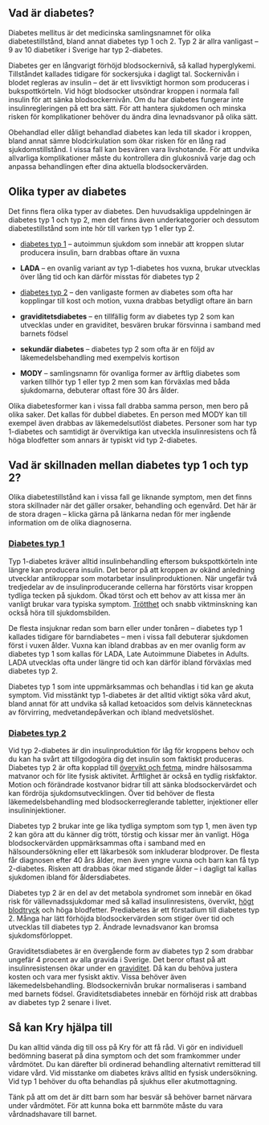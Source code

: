 Vad är diabetes?
----------------

Diabetes mellitus är det medicinska samlingsnamnet för olika diabetestillstånd, bland annat diabetes typ 1 och 2. Typ 2 är allra vanligast – 9 av 10 diabetiker i Sverige har typ 2-diabetes.

Diabetes ger en långvarigt förhöjd blodsockernivå, så kallad hyperglykemi. Tillståndet kallades tidigare för sockersjuka i dagligt tal. Sockernivån i blodet regleras av insulin – det är ett livsviktigt hormon som produceras i bukspottkörteln. Vid högt blodsocker utsöndrar kroppen i normala fall insulin för att sänka blodsockernivån. Om du har diabetes fungerar inte insulinregleringen på ett bra sätt. För att hantera sjukdomen och minska risken för komplikationer behöver du ändra dina levnadsvanor på olika sätt.

Obehandlad eller dåligt behandlad diabetes kan leda till skador i kroppen, bland annat sämre blodcirkulation som ökar risken för en lång rad sjukdomstillstånd. I vissa fall kan besvären vara livshotande. För att undvika allvarliga komplikationer måste du kontrollera din glukosnivå varje dag och anpassa behandlingen efter dina aktuella blodsockervärden.

Olika typer av diabetes
-----------------------

Det finns flera olika typer av diabetes. Den huvudsakliga uppdelningen är diabetes typ 1 och typ 2, men det finns även underkategorier och dessutom diabetestillstånd som inte hör till varken typ 1 eller typ 2.

*   [diabetes typ 1](https://www.kry.se/fakta/diabetes-typ-1/ "diabetes-typ-1") – autoimmun sjukdom som innebär att kroppen slutar producera insulin, barn drabbas oftare än vuxna
    
*   **LADA** – en ovanlig variant av typ 1-diabetes hos vuxna, brukar utvecklas över lång tid och kan därför misstas för diabetes typ 2
    
*   [diabetes typ 2](https://www.kry.se/fakta/diabetes-typ-2/ "diabetes-typ-2") – den vanligaste formen av diabetes som ofta har kopplingar till kost och motion, vuxna drabbas betydligt oftare än barn
    
*   **graviditetsdiabetes** – en tillfällig form av diabetes typ 2 som kan utvecklas under en graviditet, besvären brukar försvinna i samband med barnets födsel
    
*   **sekundär diabetes** – diabetes typ 2 som ofta är en följd av läkemedelsbehandling med exempelvis kortison
    
*   **MODY** – samlingsnamn för ovanliga former av ärftlig diabetes som varken tillhör typ 1 eller typ 2 men som kan förväxlas med båda sjukdomarna, debuterar oftast före 30 års ålder.
    

Olika diabetesformer kan i vissa fall drabba samma person, men bero på olika saker. Det kallas för dubbel diabetes. En person med MODY kan till exempel även drabbas av läkemedelsutlöst diabetes. Personer som har typ 1-diabetes och samtidigt är överviktiga kan utveckla insulinresistens och få höga blodfetter som annars är typiskt vid typ 2-diabetes.

Vad är skillnaden mellan diabetes typ 1 och typ 2?
--------------------------------------------------

Olika diabetestillstånd kan i vissa fall ge liknande symptom, men det finns stora skillnader när det gäller orsaker, behandling och egenvård. Det här är de stora dragen – klicka gärna på länkarna nedan för mer ingående information om de olika diagnoserna.

### [Diabetes typ 1](https://www.kry.se/fakta/diabetes-typ-1/ "diabetes-typ-1")

Typ 1-diabetes kräver alltid insulinbehandling eftersom bukspottkörteln inte längre kan producera insulin. Det beror på att kroppen av okänd anledning utvecklar antikroppar som motarbetar insulinproduktionen. När ungefär två tredjedelar av de insulinproducerande cellerna har förstörts visar kroppen tydliga tecken på sjukdom. Ökad törst och ett behov av att kissa mer än vanligt brukar vara typiska symptom. [Trötthet](https://www.kry.se/fakta/trotthet/ "trotthet") och snabb viktminskning kan också höra till sjukdomsbilden.

De flesta insjuknar redan som barn eller under tonåren – diabetes typ 1 kallades tidigare för barndiabetes – men i vissa fall debuterar sjukdomen först i vuxen ålder. Vuxna kan ibland drabbas av en mer ovanlig form av diabetes typ 1 som kallas för LADA, Late Autoimmune Diabetes in Adults. LADA utvecklas ofta under längre tid och kan därför ibland förväxlas med diabetes typ 2.

Diabetes typ 1 som inte uppmärksammas och behandlas i tid kan ge akuta symptom. Vid misstänkt typ 1-diabetes är det alltid viktigt söka vård akut, bland annat för att undvika så kallad ketoacidos som delvis kännetecknas av förvirring, medvetandepåverkan och ibland medvetslöshet.

### [Diabetes typ 2](https://www.kry.se/fakta/diabetes-typ-2/ "diabetes-typ-2")

Vid typ 2-diabetes är din insulinproduktion för låg för kroppens behov och du kan ha svårt att tillgodogöra dig det insulin som faktiskt produceras. Diabetes typ 2 är ofta kopplad till [övervikt och fetma](https://www.kry.se/fakta/overvikt-och-fetma/ "overvikt-och-fetma"), mindre hälsosamma matvanor och för lite fysisk aktivitet. Ärftlighet är också en tydlig riskfaktor. Motion och förändrade kostvanor bidrar till att sänka blodsockervärdet och kan fördröja sjukdomsutvecklingen. Över tid behöver de flesta läkemedelsbehandling med blodsockerreglerande tabletter, injektioner eller insulininjektioner.

Diabetes typ 2 brukar inte ge lika tydliga symptom som typ 1, men även typ 2 kan göra att du känner dig trött, törstig och kissar mer än vanligt. Höga blodsockervärden uppmärksammas ofta i samband med en hälsoundersökning eller ett läkarbesök som inkluderar blodprover. De flesta får diagnosen efter 40 års ålder, men även yngre vuxna och barn kan få typ 2-diabetes. Risken att drabbas ökar med stigande ålder – i dagligt tal kallas sjukdomen ibland för åldersdiabetes.

Diabetes typ 2 är en del av det metabola syndromet som innebär en ökad risk för vällevnadssjukdomar med så kallad insulinresistens, övervikt, [högt blodtryck](https://www.kry.se/fakta/hogt-blodtryck/ "hogt-blodtryck") och höga blodfetter. Prediabetes är ett förstadium till diabetes typ 2. Många har lätt förhöjda blodsockervärden som stiger över tid och utvecklas till diabetes typ 2. Ändrade levnadsvanor kan bromsa sjukdomsförloppet.

Graviditetsdiabetes är en övergående form av diabetes typ 2 som drabbar ungefär 4 procent av alla gravida i Sverige. Det beror oftast på att insulinresistensen ökar under en [graviditet](https://www.kry.se/fakta/graviditet/ "graviditet"). Då kan du behöva justera kosten och vara mer fysiskt aktiv. Vissa behöver även läkemedelsbehandling. Blodsockernivån brukar normaliseras i samband med barnets födsel. Graviditetsdiabetes innebär en förhöjd risk att drabbas av diabetes typ 2 senare i livet.

Så kan Kry hjälpa till
----------------------

Du kan alltid vända dig till oss på Kry för att få råd. Vi gör en individuell bedömning baserat på dina symptom och det som framkommer under vårdmötet. Du kan därefter bli ordinerad behandling alternativt remitterad till vidare vård. Vid misstanke om diabetes krävs alltid en fysisk undersökning. Vid typ 1 behöver du ofta behandlas på sjukhus eller akutmottagning.

Tänk på att om det är ditt barn som har besvär så behöver barnet närvara under vårdmötet. För att kunna boka ett barnmöte måste du vara vårdnadshavare till barnet.